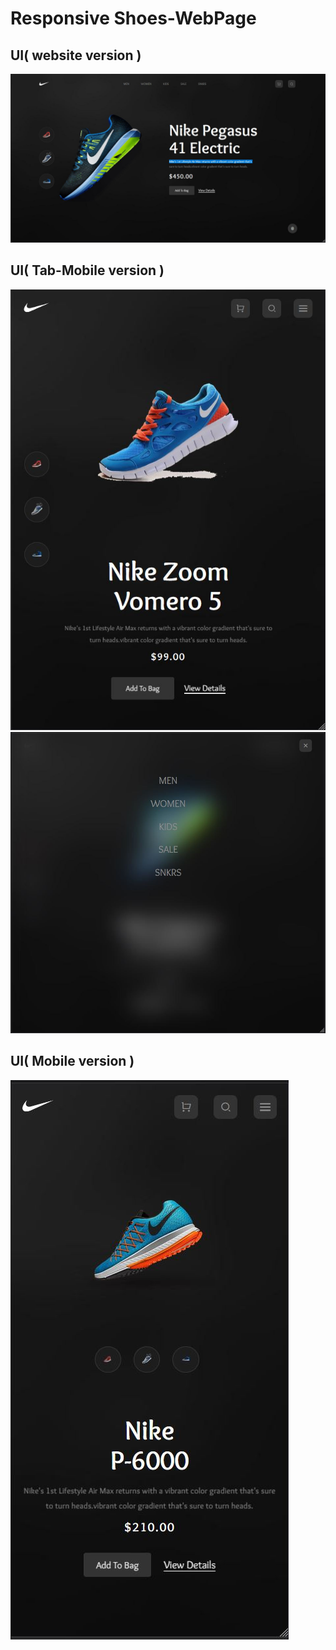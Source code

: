 # Responsive Shoes-WebPage 

## UI( website version )
<img src="https://raw.githubusercontent.com/Nitin-M-1/shoes-webpage/master/img/webShot/bigScreenImage.JPG"/>

## UI( Tab-Mobile version )
<img src="https://raw.githubusercontent.com/Nitin-M-1/shoes-webpage/master/img/webShot/tabImage1.JPG"/>

<img src="https://raw.githubusercontent.com/Nitin-M-1/shoes-webpage/master/img/webShot/tabImage2.JPG"/>


## UI( Mobile version )
<img src="https://raw.githubusercontent.com/Nitin-M-1/shoes-webpage/master/img/webShot/mobileImage1.JPG"/>

